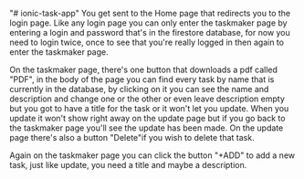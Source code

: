 "# ionic-task-app"
You get sent to the Home page that redirects you to the login page. Like any login page you can only enter the taskmaker page by entering
a login and password that's in the firestore database, for now you need to login twice, once to see that you're really logged in then again
to enter the taskmaker page.

On the taskmaker page, there's one button that downloads a pdf called "PDF", in the body of the page you can find every task by name that is
currently in the database, by clicking on it you can see the name and description and change one or the other or even leave description empty
but you got to have a title for the task or it won't let you update. When you update it won't show right away on the update page but if you go
back to the taskmaker page you'll see the update has been made. On the update page there's also a button "Delete"if you wish to delete that task.

Again on the taskmaker page you can click the button "+ADD" to add a new task, just like update, you need a title and maybe a description.
